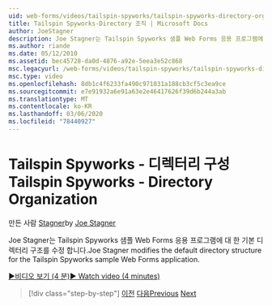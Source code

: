 ```yaml
---
uid: web-forms/videos/tailspin-spyworks/tailspin-spyworks-directory-organization
title: Tailspin Spyworks-Directory 조직 | Microsoft Docs
author: JoeStagner
description: Joe Stagner는 Tailspin Spyworks 샘플 Web Forms 응용 프로그램에 대 한 기본 디렉터리 구조를 수정 합니다.
ms.author: riande
ms.date: 05/12/2010
ms.assetid: bec45728-da0d-4876-a92e-5eea3e52c868
msc.legacyurl: /web-forms/videos/tailspin-spyworks/tailspin-spyworks-directory-organization
msc.type: video
ms.openlocfilehash: 8db1c4f6233fa490c971031a188cb3cf5c3ea9ce
ms.sourcegitcommit: e7e91932a6e91a63e2e46417626f39d6b244a3ab
ms.translationtype: MT
ms.contentlocale: ko-KR
ms.lasthandoff: 03/06/2020
ms.locfileid: "78440927"
---
```

# <a name="tailspin-spyworks---directory-organization"></a><span data-ttu-id="b9ada-103">Tailspin Spyworks - 디렉터리 구성</span><span class="sxs-lookup"><span data-stu-id="b9ada-103">Tailspin Spyworks - Directory Organization</span></span>

<span data-ttu-id="b9ada-104">만든 사람 [Stagner](https://github.com/JoeStagner)</span><span class="sxs-lookup"><span data-stu-id="b9ada-104">by [Joe Stagner](https://github.com/JoeStagner)</span></span>

<span data-ttu-id="b9ada-105">Joe Stagner는 Tailspin Spyworks 샘플 Web Forms 응용 프로그램에 대 한 기본 디렉터리 구조를 수정 합니다.</span><span class="sxs-lookup"><span data-stu-id="b9ada-105">Joe Stagner modifies the default directory structure for the Tailspin Spyworks sample Web Forms application.</span></span>

[<span data-ttu-id="b9ada-106">&#9654;비디오 보기 (4 분)</span><span class="sxs-lookup"><span data-stu-id="b9ada-106">&#9654; Watch video (4 minutes)</span></span>](https://channel9.msdn.com/Blogs/ASP-NET-Site-Videos/tailspin-spyworks-directory-organization)

> [!div class="step-by-step"]
> <span data-ttu-id="b9ada-107">[이전](tailspin-spyworks-intro-ui-and-edm.md)
> [다음](tailspin-spyworks-category-menu.md)</span><span class="sxs-lookup"><span data-stu-id="b9ada-107">[Previous](tailspin-spyworks-intro-ui-and-edm.md)
[Next](tailspin-spyworks-category-menu.md)</span></span>
